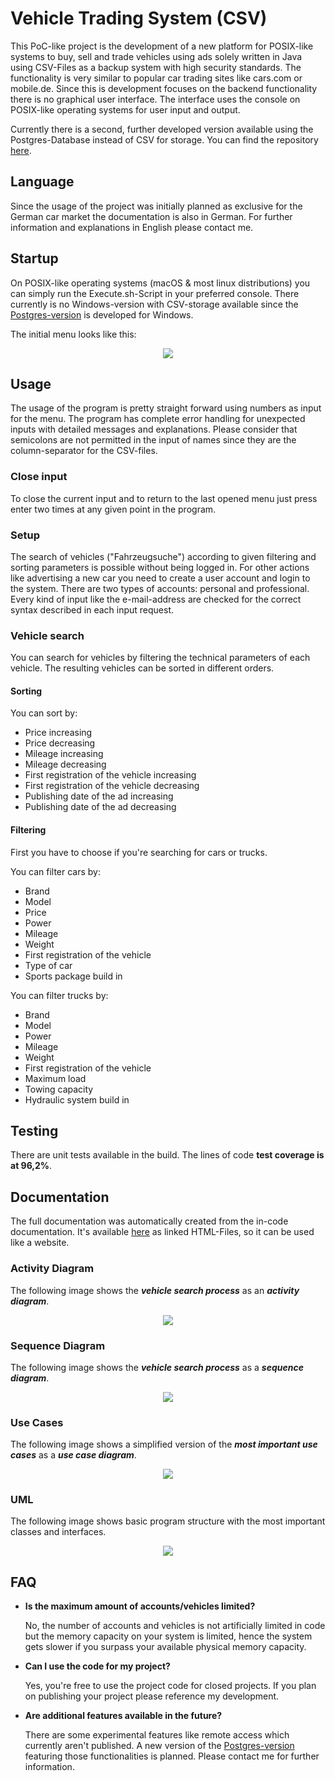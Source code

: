 # Vehicle Trading System (CSV)
This PoC-like project is the development of a new platform for POSIX-like systems to buy, sell and trade vehicles using ads solely written in Java using CSV-Files as a backup system with high security standards.
The functionality is very similar to popular car trading sites like cars.com or mobile.de. Since this is development focuses on the backend functionality there is no graphical user interface. 
The interface uses the console on POSIX-like operating systems for user input and output.

Currently there is a second, further developed version available using the Postgres-Database instead of CSV for storage.
You can find the repository <a href="https://github.com/AndrikSeeger/VehicleTradingSystem_POSTGRES" target="_blank">here</a>.

## Language
Since the usage of the project was initially planned as exclusive for the German car market the documentation is also in German.
For further information and explanations in English please contact me.

## Startup
On POSIX-like operating systems (macOS & most linux distributions) you can simply run the Execute.sh-Script in your preferred console.
There currently is no Windows-version with CSV-storage available since the <a href="https://github.com/AndrikSeeger/VehicleTradingSystem_POSTGRES" target="_blank">Postgres-version</a> is developed for Windows.

The initial menu looks like this:
<p align="center">
<img src="https://raw.githubusercontent.com/AndrikSeeger/VehicleTradingSystem_CSV/master/Ressources/Startup.png"/>
</p>

## Usage
The usage of the program is pretty straight forward using numbers as input for the menu. The program has complete error handling for unexpected inputs with detailed messages and explanations. Please consider that semicolons are not permitted in the input of names since they are the column-separator for the CSV-files. 

### Close input
To close the current input and to return to the last opened menu just press enter two times at any given point in the program.

### Setup
The search of vehicles ("Fahrzeugsuche") according to given filtering and sorting parameters is possible without being logged in. For other actions like advertising a new car you need to create a user account and login to the system. There are two types of accounts: personal and professional. Every kind of input like the e-mail-address are checked for the correct syntax described in each input request.

### Vehicle search
You can search for vehicles by filtering the technical parameters of each vehicle. The resulting vehicles can be sorted in different orders.

#### Sorting
You can sort by:
* Price increasing
* Price decreasing
* Mileage increasing
* Mileage decreasing
* First registration of the vehicle increasing
* First registration of the vehicle decreasing
* Publishing date of the ad increasing
* Publishing date of the ad decreasing

#### Filtering
First you have to choose if you're searching for cars or trucks.

You can filter cars by:
* Brand
* Model
* Price
* Power
* Mileage
* Weight
* First registration of the vehicle
* Type of car
* Sports package build in

You can filter trucks by:
* Brand
* Model
* Power
* Mileage
* Weight
* First registration of the vehicle
* Maximum load
* Towing capacity
* Hydraulic system build in

## Testing
There are unit tests available in the build. The lines of code **test coverage is at 96,2%**.

## Documentation
The full documentation was automatically created from the in-code documentation.
It's available <a href="Documentation" target="_blank">here</a> as linked HTML-Files, so it can be used like a website.

### Activity Diagram

The following image shows the **_vehicle search process_** as an **_activity diagram_**.

<p align="center">
<img src="https://raw.githubusercontent.com/AndrikSeeger/VehicleTradingSystem_CSV/master/Ressources/Activity_Diagram.png"/>
</p>

### Sequence Diagram

The following image shows the **_vehicle search process_** as a **_sequence diagram_**.

<p align="center">
<img src="https://raw.githubusercontent.com/AndrikSeeger/VehicleTradingSystem_CSV/master/Ressources/Sequence_Diagram.png"/>
</p>

### Use Cases

The following image shows a simplified version of the **_most important use cases_** as a **_use case diagram_**.

<p align="center">
<img src="https://raw.githubusercontent.com/AndrikSeeger/VehicleTradingSystem_CSV/master/Ressources/UseCases.png"/>
</p>

### UML

The following image shows basic program structure with the most important classes and interfaces.

<p align="center">
<img src="https://raw.githubusercontent.com/AndrikSeeger/VehicleTradingSystem_CSV/master/Ressources/UML.png"/>
</p>

## FAQ
* **Is the maximum amount of accounts/vehicles limited?**
 
    No, the number of accounts and vehicles is not artificially limited in code but the memory capacity on your system is limited, hence the system gets slower if you surpass your available physical memory capacity.
    
* **Can I use the code for my project?**
 
    Yes, you're free to use the project code for closed projects. If you plan on publishing your project please reference my development.
    
* **Are additional features available in the future?**
 
    There are some experimental features like remote access which currently aren't published. A new version of the <a href="https://github.com/AndrikSeeger/VehicleTradingSystem_POSTGRES" target="_blank">Postgres-version</a> featuring those functionalities is planned. Please contact me for further information.
